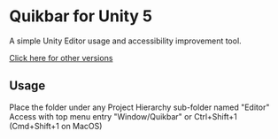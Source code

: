 # Quikbar for Unity 5
 A simple Unity Editor usage and accessibility improvement tool.
 
 [Click here for other versions](https://github.com/Catalonium/Quikbar/tree/master)

## Usage
 Place the folder under any Project Hierarchy sub-folder named "Editor"
 Access with top menu entry "Window/Quikbar" or Ctrl+Shift+1 (Cmd+Shift+1 on MacOS)
